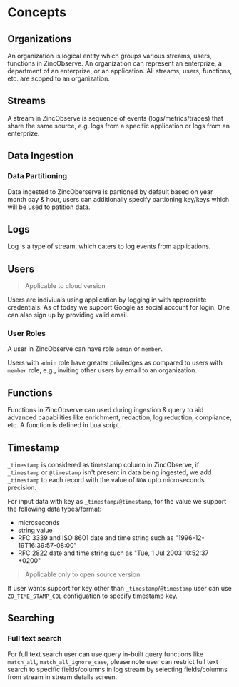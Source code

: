 # Concepts

## Organizations

An organization is logical entity which groups various streams, users, functions in ZincObserve. An organization can represent an enterprize, a department of an enterprize, or an application. All streams, users, functions, etc. are scoped to an organization.

## Streams

A stream in ZincObserve is sequence of events (logs/metrics/traces) that share the same source, e.g. logs from a specific application or logs from an enterprize.

## Data Ingestion

### Data Partitioning

Data ingested to ZincOberserve is partioned by default based on year month day & hour, users can additionally specify partioning key/keys which will be used to patition data. 

## Logs

Log is a type of stream, which caters to log events from applications.

## Users

> Applicable to cloud version

Users are indiviuals using application by logging in with appropriate credentials. As of today we support Google as social account for login. One can also sign up by providing valid email. 

### User Roles

A user in ZincObserve can have role `admin` or `member`.

Users with `admin` role have greater priviledges as compared to users with `member` role, e.g., inviting other users by email to an organization.

## Functions

Functions in ZincObserve can used during ingestion & query to aid advanced capabilities like enrichment, redaction, log reduction, compliance, etc. A function is defined in Lua script.

## Timestamp

`_timestamp` is considered as timestamp column in ZincObserve, if `_timestamp` or `@timestamp` isn't present in data being ingested, we add `_timestamp` to each record with the value of `NOW` upto microseconds precision.

For input data with key as `_timestamp`/`@timestamp`, for the value we support the following data types/format:

- microseconds
- string value
- RFC 3339 and ISO 8601 date and time string such as "1996-12-19T16:39:57-08:00"
- RFC 2822 date and time string such as "Tue, 1 Jul 2003 10:52:37 +0200"

> Applicable only to open source version

If user wants support for key other than `_timestamp`/`@timestamp` user can use `ZO_TIME_STAMP_COL` configuation to specify timestamp key.

## Searching

### Full text search

For full text search user can use query in-built query functions like `match_all`, `match_all_ignore_case`, please note user can restrict full text search to specific fields/columns in log stream by selecting fields/columns from stream in stream details screen.

